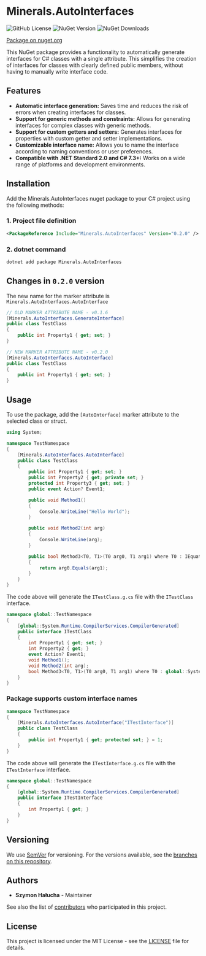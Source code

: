 # Minerals.AutoInterfaces

![GitHub License](https://img.shields.io/github/license/SzymonHalucha/Minerals.AutoInterfaces?style=for-the-badge)
![NuGet Version](https://img.shields.io/nuget/v/Minerals.AutoInterfaces?style=for-the-badge)
![NuGet Downloads](https://img.shields.io/nuget/dt/Minerals.AutoInterfaces?style=for-the-badge)

[Package on nuget.org](https://www.nuget.org/packages/Minerals.AutoInterfaces/)

This NuGet package provides a functionality to automatically generate interfaces for C# classes with a single attribute. This simplifies the creation of interfaces for classes with clearly defined public members, without having to manually write interface code.

## Features

- **Automatic interface generation:** Saves time and reduces the risk of errors when creating interfaces for classes.
- **Support for generic methods and constraints:** Allows for generating interfaces for complex classes with generic methods.
- **Support for custom getters and setters:** Generates interfaces for properties with custom getter and setter implementations.
- **Customizable interface name:** Allows you to name the interface according to naming conventions or user preferences.
- **Compatible with .NET Standard 2.0 and C# 7.3+:** Works on a wide range of platforms and development environments.

## Installation

Add the Minerals.AutoInterfaces nuget package to your C# project using the following methods:

### 1. Project file definition

```xml
<PackageReference Include="Minerals.AutoInterfaces" Version="0.2.0" />
```

### 2. dotnet command

```bat
dotnet add package Minerals.AutoInterfaces
```

## Changes in ``0.2.0`` version

The new name for the marker attribute is ``Minerals.AutoInterfaces.AutoInterface``

```csharp
// OLD MARKER ATTRIBUTE NAME - v0.1.6
[Minerals.AutoInterfaces.GenerateInterface]
public class TestClass
{
    public int Property1 { get; set; }
}

// NEW MARKER ATTRIBUTE NAME - v0.2.0
[Minerals.AutoInterfaces.AutoInterface]
public class TestClass
{
    public int Property1 { get; set; }
}
```

## Usage

To use the package, add the ``[AutoInterface]`` marker attribute to the selected class or struct.

```csharp
using System;

namespace TestNamespace
{
    [Minerals.AutoInterfaces.AutoInterface]
    public class TestClass
    {
        public int Property1 { get; set; }
        public int Property2 { get; private set; }
        protected int Property3 { get; set; }
        public event Action? Event1;

        public void Method1()
        {
            Console.WriteLine("Hello World");
        }

        public void Method2(int arg)
        {
            Console.WriteLine(arg);
        }

        public bool Method3<T0, T1>(T0 arg0, T1 arg1) where T0 : IEquatable<T1> where T1 : IEquatable<T0>
        {
            return arg0.Equals(arg1);
        }
    }
}
```

The code above will generate the ``ITestClass.g.cs`` file with the ``ITestClass`` interface.

```csharp
namespace global::TestNamespace
{
    [global::System.Runtime.CompilerServices.CompilerGenerated]
    public interface ITestClass
    {
        int Property1 { get; set; }
        int Property2 { get; }
        event Action? Event1;
        void Method1();
        void Method2(int arg);
        bool Method3<T0, T1>(T0 arg0, T1 arg1) where T0 : global::System.IEquatable<T1> where T1 : global::System.IEquatable<T0>;
    }
}
```

### Package supports custom interface names

```csharp
namespace TestNamespace
{
    [Minerals.AutoInterfaces.AutoInterface("ITestInterface")]
    public class TestClass
    {
        public int Property1 { get; protected set; } = 1;
    }
}
```

The code above will generate the ``ITestInterface.g.cs`` file with the ``ITestInterface`` interface.

```csharp
namespace global::TestNamespace
{
    [global::System.Runtime.CompilerServices.CompilerGenerated]
    public interface ITestInterface
    {
        int Property1 { get; }
    }
}
```

## Versioning

We use [SemVer](http://semver.org/) for versioning. For the versions available, see the [branches on this repository](https://github.com/SzymonHalucha/Minerals.AutoInterfaces/branches).

## Authors

- **Szymon Hałucha** - Maintainer

See also the list of [contributors](https://github.com/SzymonHalucha/Minerals.AutoInterfaces/contributors) who participated in this project.

## License

This project is licensed under the MIT License - see the [LICENSE](./LICENSE) file for details.
